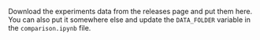 Download the experiments data from the releases page and put them here. 
You can also put it somewhere else and update the `DATA_FOLDER` variable in the `comparison.ipynb` file.
